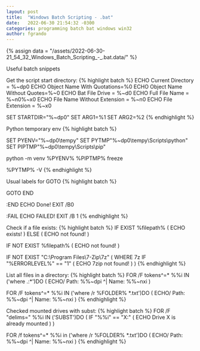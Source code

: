 ```yaml
---
layout: post
title:  "Windows Batch Scripting - .bat"
date:   2022-06-30 21:54:32 -0300
categories: programming batch bat windows win32
author: fgrando
---
```

{% assign data = "/assets/2022-06-30-21_54_32_Windows_Batch_Scripting_-_.bat.data/" %}

Useful batch snippets


Get the script start directory:
{% highlight batch %}
ECHO Current Directory = %~dp0
ECHO Object Name With Quotations=%0
ECHO Object Name Without Quotes=%~0
ECHO Bat File Drive = %~d0
ECHO Full File Name = %~n0%~x0
ECHO File Name Without Extension = %~n0
ECHO File Extension = %~x0

SET STARTDIR="%~dp0"
SET ARG1=%1
SET ARG2=%2
{% endhighlight %}



Python temporary env
{% highlight batch %}

SET PYENV="%~dp0\tempy"
SET PYTMP"%~dp0\tempy\Scripts\python"
SET PIPTMP"%~dp0\tempy\Scripts\pip"

python -m venv %PYENV%
%PIPTMP% freeze

%PYTMP% -V
{% endhighlight %}



Usual labels for GOTO
{% highlight batch %}

GOTO END

:END
ECHO Done!
EXIT /B0

:FAIL
ECHO FAILED!
EXIT /B 1
{% endhighlight %}



Check if a file exists:
{% highlight batch %}
IF EXIST %filepath% (
    ECHO exists!
) ELSE (
    ECHO not found!
)

IF NOT EXIST %filepath% (
    ECHO not found!
)

IF NOT EXIST "C:\Program Files\7-Zip\7z" (
    WHERE 7z
    IF "%ERRORLEVEL%" == "1" (
        ECHO 7zip not found!
    )
)
{% endhighlight %}



List all files in a directory:
{% highlight batch %}
FOR /F tokens^=* %%i IN ('where .:*')DO (
	ECHO/ Path: %%~dpi ^| Name: %%~nxi
)

FOR /F tokens^=* %%i IN ('where /r %FOLDER% *.txt')DO (
	ECHO/ Path: %%~dpi ^| Name: %%~nxi
)
{% endhighlight %}



Checked mounted drives with subst:
{% highlight batch %}
FOR /F "delims=\" %%i IN ('SUBST')DO (
    IF "%%i" == "X:" (
        ECHO Drive X is already mounted
    )
)

FOR /f tokens^=* %%i in ('where /r %FOLDER% *.txt')DO (
	ECHO/ Path: %%~dpi ^| Name: %%~nxi
)
{% endhighlight %}

